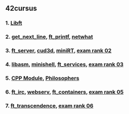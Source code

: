 
## 42cursus
### 1. [Libft](libft)
### 2. [get_next_line](get_next_line), [ft_printf](ft_printf), [netwhat](netwhat)
### 3. [ft_server](ft_server), [cud3d](cub3d), [miniRT](miniRT), [exam rank 02](exam-rank-02)
### 4. [libasm](libasm), [minishell](minishell), [ft_services](ft_services), [exam rank 03](exam-rank-03)
### 5. [CPP Module](CPP_Module), [Philosophers](Philosophers)
### 6. [ft_irc](ft_irc), [webserv](webserv), [ft_containers](ft_containers), [exam rank 05](exam-rank-05)
### 7. [ft_transcendence](ft_transcendence), [exam rank 06](exam-rank-06)
